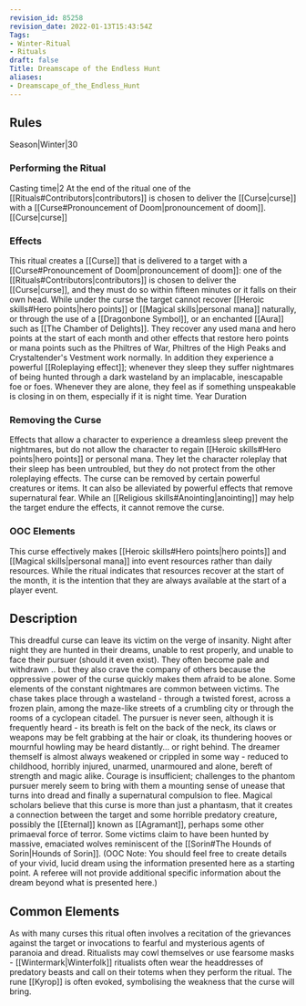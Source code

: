 ```yaml
---
revision_id: 85258
revision_date: 2022-01-13T15:43:54Z
Tags:
- Winter-Ritual
- Rituals
draft: false
Title: Dreamscape of the Endless Hunt
aliases:
- Dreamscape_of_the_Endless_Hunt
---
```

## Rules
Season|Winter|30
### Performing the Ritual
Casting time|2  At the end of the ritual one of the [[Rituals#Contributors|contributors]] is chosen to deliver the [[Curse|curse]] with a [[Curse#Pronouncement of Doom|pronouncement of doom]].
[[Curse|curse]] 
### Effects
This ritual creates a [[Curse]] that is delivered to a target with a [[Curse#Pronouncement of Doom|pronouncement of doom]]: one of the [[Rituals#Contributors|contributors]] is chosen to deliver the [[Curse|curse]], and they must do so within fifteen minutes or it falls on their own head.
While under the curse the target cannot recover [[Heroic skills#Hero points|hero points]] or [[Magical skills|personal mana]] naturally, or through the use of a [[Dragonbone Symbol]], or an enchanted [[Aura]] such as [[The Chamber of Delights]]. They recover any used mana and hero points at the start of each month and other effects that restore hero points or mana points such as the Philtres of War, Philtres of the High Peaks and Crystaltender's Vestment work normally.
In addition they experience a powerful [[Roleplaying effect]]; whenever they sleep they suffer nightmares of being hunted through a dark wasteland by an implacable, inescapable foe or foes. Whenever they are alone, they feel as if something unspeakable is closing in on them, especially if it is night time.
Year Duration
### Removing the Curse
Effects that allow a character to experience a dreamless sleep prevent the nightmares, but do not allow the character to regain [[Heroic skills#Hero points|hero points]] or personal mana. They let the character roleplay that their sleep has been untroubled, but they do not protect from the other roleplaying effects.
The curse can be removed by certain powerful creatures or items. It can also be alleviated by powerful effects that remove supernatural fear. While an [[Religious skills#Anointing|anointing]] may help the target endure the effects, it cannot remove the curse.
### OOC Elements
This curse effectively makes [[Heroic skills#Hero points|hero points]] and [[Magical skills|personal mana]] into event resources rather than daily resources. While the ritual indicates that resources recover at the start of the month, it is the intention that they are always available at the start of a player event.
## Description
This dreadful curse can leave its victim on the verge of insanity. Night after night they are hunted in their dreams, unable to rest properly, and unable to face their pursuer (should it even exist). They often become pale and withdrawn .. but they also crave the company of others because the oppressive power of the curse quickly makes them afraid to be alone.
Some elements of the constant nightmares are common between victims. The chase takes place through a wasteland - through a twisted forest, across a frozen plain, among the maze-like streets of a crumbling city or through the rooms of a cyclopean citadel. The pursuer is never seen, although it is frequently heard - its breath is felt on the back of the neck, its claws or weapons may be felt grabbing at the hair or cloak, its thundering hooves or mournful howling may be heard distantly... or right behind. The dreamer themself is almost always weakened or crippled in some way - reduced to childhood, horribly injured, unarmed, unarmoured and alone, bereft of strength and magic alike. Courage is insufficient; challenges to the phantom pursuer merely seem to bring with them a mounting sense of unease that turns into dread and finally a supernatural compulsion to flee.
Magical scholars believe that this curse is more than just a phantasm, that it creates a connection between the target and some horrible predatory creature, possibly the [[Eternal]] known as [[Agramant]], perhaps some other primaeval force of terror. Some victims claim to have been hunted by massive, emaciated wolves reminiscent of the [[Sorin#The Hounds of Sorin|Hounds of Sorin]].
(OOC Note: You should feel free to create details of your vivid, lucid dream using the information presented here as a starting point. A referee will not provide additional specific information about the dream beyond what is presented here.)
## Common Elements
As with many curses this ritual often involves a recitation of the grievances against the target or invocations to fearful and mysterious agents of paranoia and dread. Ritualists may cowl themselves or use fearsome masks - [[Wintermark|Winterfolk]] ritualists often wear the headdresses of predatory beasts and call on their totems when they perform the ritual.
The rune [[Kyrop]] is often evoked, symbolising the weakness that the curse will bring.
